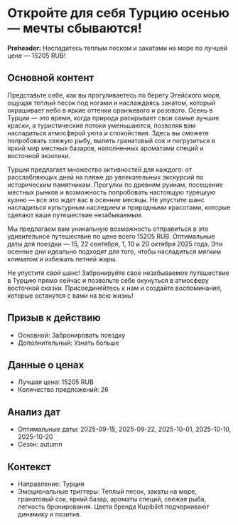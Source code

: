# Откройте для себя Турцию осенью — мечты сбываются!

**Preheader:** Насладитесь теплым песком и закатами на море по лучшей цене — 15205 RUB!

## Основной контент

Представьте себе, как вы прогуливаетесь по берегу Эгейского моря, ощущая теплый песок под ногами и наслаждаясь закатом, который окрашивает небо в яркие оттенки оранжевого и розового. Осень в Турции — это время, когда природа раскрывает свои самые лучшие краски, а туристические потоки уменьшаются, позволяя вам насладиться атмосферой уюта и спокойствия. Здесь вы сможете попробовать свежую рыбу, выпить гранатовый сок и погрузиться в яркий мир местных базаров, наполненных ароматами специй и восточной экзотики.

Турция предлагает множество активностей для каждого: от расслабляющих дней на пляже до увлекательных экскурсий по историческим памятникам. Прогулки по древним руинам, посещение местных рынков и возможность попробовать настоящую турецкую кухню — все это ждет вас в осенние месяцы. Не упустите шанс насладиться культурным наследием и природными красотами, которые сделают ваше путешествие незабываемым.

Мы предлагаем вам уникальную возможность отправиться в это удивительное путешествие по цене всего 15205 RUB. Оптимальные даты для поездки — 15, 22 сентября, 1, 10 и 20 октября 2025 года. Эти осенние дни идеально подходят для того, чтобы насладиться мягким климатом и избежать летней жары.

Не упустите свой шанс! Забронируйте свое незабываемое путешествие в Турцию прямо сейчас и позвольте себе окунуться в атмосферу восточной сказки. Присоединяйтесь к нам и создайте воспоминания, которые останутся с вами на всю жизнь!

## Призыв к действию

- Основной: Забронировать поездку
- Дополнительный: Узнать больше

## Данные о ценах

- Лучшая цена: 15205 RUB
- Количество предложений: 26

## Анализ дат

- Оптимальные даты: 2025-09-15, 2025-09-22, 2025-10-01, 2025-10-10, 2025-10-20
- Сезон: autumn

## Контекст

- Направление: Турция
- Эмоциональные триггеры: Теплый песок, закаты на море, гранатовый сок, яркий базар, ароматы специй, свежая рыба, легкость бронирования. Цвета бренда Kupibilet подчеркивают динамику и позитив.

